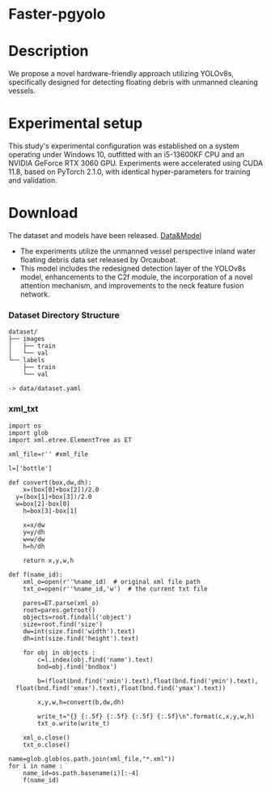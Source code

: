 # Faster-pgyolo
# Description
We propose a novel hardware-friendly approach utilizing YOLOv8s, specifically designed for detecting floating debris with unmanned cleaning vessels.
# **Experimental** **setup**
This study's experimental configuration was established on a system operating under Windows 10, outfitted with an i5-13600KF CPU and an NVIDIA GeForce RTX 3060 GPU. Experiments were accelerated using CUDA 11.8, based on PyTorch 2.1.0, with identical hyper-parameters for  training and validation. 
# Download
The dataset and models have been released. [Data&Model]( https://pan.baidu.com/s/1qhYJRb5mjvoP3HmhhTjw9w?pwd=vs12 )
- The experiments utilize the unmanned vessel perspective inland water floating debris data  set released by Orcauboat.
- This model includes the redesigned detection layer of the YOLOv8s model, enhancements to the C2f module, the incorporation of a novel attention mechanism, and improvements to the neck feature fusion network. 

### Dataset Directory Structure
~~~
dataset/
├── images
│   ├── train
│   └── val
└── labels
    ├── train
    └── val

-> data/dataset.yaml
~~~
### xml_txt
~~~
import os  
import glob  
import xml.etree.ElementTree as ET  
  
xml_file=r'' #xml_file  
  
l=['bottle']  
  
def convert(box,dw,dh):  
    x=(box[0]+box[2])/2.0  
  y=(box[1]+box[3])/2.0  
  w=box[2]-box[0]  
    h=box[3]-box[1]  
  
    x=x/dw  
    y=y/dh  
    w=w/dw  
    h=h/dh  
  
    return x,y,w,h  
  
def f(name_id):  
    xml_o=open(r''%name_id)  # original xml file path
    txt_o=open(r''%name_id,'w')  # the current txt file
  
    pares=ET.parse(xml_o)  
    root=pares.getroot()  
    objects=root.findall('object')  
    size=root.find('size')  
    dw=int(size.find('width').text)  
    dh=int(size.find('height').text)  
  
    for obj in objects :  
        c=l.index(obj.find('name').text)  
        bnd=obj.find('bndbox')  
  
        b=(float(bnd.find('xmin').text),float(bnd.find('ymin').text),  
  float(bnd.find('xmax').text),float(bnd.find('ymax').text))  
  
        x,y,w,h=convert(b,dw,dh)  
  
        write_t="{} {:.5f} {:.5f} {:.5f} {:.5f}\n".format(c,x,y,w,h)  
        txt_o.write(write_t)  
  
    xml_o.close()  
    txt_o.close()  
  
name=glob.glob(os.path.join(xml_file,"*.xml"))  
for i in name :  
    name_id=os.path.basename(i)[:-4]  
    f(name_id)
~~~
